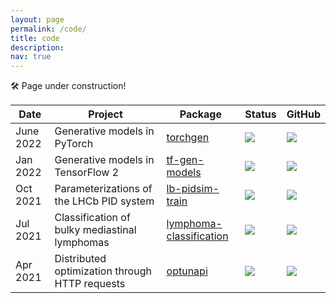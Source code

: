 ```yaml
---
layout: page
permalink: /code/
title: code
description:
nav: true
---
```


🛠️ Page under construction!

<div class="table-responsive-vertical shadow-z-1">
  <table class="table table-hover table-mc-light-blue">
    <thead>
      <tr>
        <th>Date</th>
        <th>Project</th>
        <th>Package</th>
        <th>Status</th>
        <th>GitHub</th>
      </tr>
    </thead>
    <tr>
      <td data-title="Date">June 2022</td>
      <td data-title="Project">Generative models in PyTorch</td>
      <td data-title="Package"><a href="https://github.com/mbarbetti/torchgen">torchgen</a></td>
      <td data-title="Status"><img src="https://img.shields.io/badge/dev-in%20progress-brightgreen?style=flat"></td>
      <td data-title="GitHub"><a href="https://github.com/mbarbetti/torchgen/stargazers/"><img src="https://img.shields.io/github/stars/mbarbetti/torchgen?style=social"></a></td>
    </tr>
    <tr>
      <td data-title="Date">Jan 2022</td>
      <td data-title="Project">Generative models in TensorFlow 2</td>
      <td data-title="Package"><a href="https://github.com/mbarbetti/tf-gen-models">tf-gen-models</a></td>
      <td data-title="Status"><img src="https://img.shields.io/badge/dev-in%20progress-brightgreen?style=flat"></td>
      <td data-title="GitHub"><a href="https://github.com/mbarbetti/tf-gen-models/stargazers/"><img src="https://img.shields.io/github/stars/mbarbetti/tf-gen-models?style=social"></a></td>
    </tr>
    <tr>
      <td data-title="Date">Oct 2021</td>
      <td data-title="Project">Parameterizations of the LHCb PID system</td>
      <td data-title="Package"><a href="https://github.com/mbarbetti/lb-pidsim-train">lb-pidsim-train</a></td>
      <td data-title="Status"><img src="https://img.shields.io/badge/dev-completed-blue?style=flat"></td>
      <td data-title="GitHub"><a href="https://github.com/mbarbetti/lb-pidsim-train/stargazers/"><img src="https://img.shields.io/github/stars/mbarbetti/lb-pidsim-train?style=social"></a></td>
    </tr>
    <tr>
      <td data-title="Date">Jul 2021</td>
      <td data-title="Project">Classification of bulky mediastinal lymphomas</td>
      <td data-title="Package"><a href="https://github.com/mbarbetti/lymphoma-classification">lymphoma-classification</a></td>
      <td data-title="Status"><img src="https://img.shields.io/badge/dev-in%20progress-brightgreen?style=flat"></td>
      <td data-title="GitHub"><a href="https://github.com/mbarbetti/lymphoma-classification/stargazers/"><img src="https://img.shields.io/github/stars/mbarbetti/lymphoma-classification?style=social"></a></td>
    </tr>
    <tr>
      <td data-title="Date">Apr 2021</td>
      <td data-title="Project">Distributed optimization through HTTP requests</td>
      <td data-title="Package"><a href="https://github.com/mbarbetti/optunapi">optunapi</a></td>
      <td data-title="Status"><img src="https://img.shields.io/badge/dev-stalled-orange?style=flat"></td>
      <td data-title="GitHub"><a href="https://github.com/mbarbetti/optunapi/stargazers/"><img src="https://img.shields.io/github/stars/mbarbetti/optunapi?style=social"></a></td>
    </tr>
  </table>
</div>

<!-- 
La pagina sembra mal-formattata perché è ancora vuota...
--->
